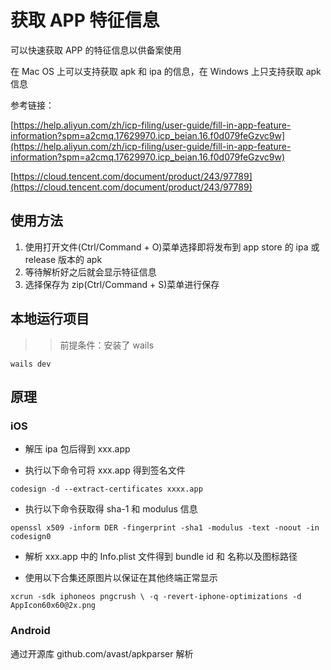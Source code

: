 # 获取 APP 特征信息

可以快速获取 APP 的特征信息以供备案使用

在 Mac OS 上可以支持获取 apk 和 ipa 的信息，在 Windows 上只支持获取 apk 信息

参考链接：

[https://help.aliyun.com/zh/icp-filing/user-guide/fill-in-app-feature-information?spm=a2cmq.17629970.icp_beian.16.f0d079feGzvc9w](https://help.aliyun.com/zh/icp-filing/user-guide/fill-in-app-feature-information?spm=a2cmq.17629970.icp_beian.16.f0d079feGzvc9w)

[https://cloud.tencent.com/document/product/243/97789](https://cloud.tencent.com/document/product/243/97789)

## 使用方法

1. 使用打开文件(Ctrl/Command + O)菜单选择即将发布到 app store 的 ipa 或 release 版本的 apk
2. 等待解析好之后就会显示特征信息
3. 选择保存为 zip(Ctrl/Command + S)菜单进行保存

## 本地运行项目

> > 前提条件：安装了 wails

```
wails dev
```

## 原理

### iOS

- 解压 ipa 包后得到 xxx.app

- 执行以下命令可将 xxx.app 得到签名文件

```
codesign -d --extract-certificates xxxx.app
```

- 执行以下命令获取得 sha-1 和 modulus 信息

```
openssl x509 -inform DER -fingerprint -sha1 -modulus -text -noout -in codesign0
```

- 解析 xxx.app 中的 Info.plist 文件得到 bundle id 和 名称以及图标路径

- 使用以下合集还原图片以保证在其他终端正常显示

```
xcrun -sdk iphoneos pngcrush \ -q -revert-iphone-optimizations -d AppIcon60x60@2x.png
```

### Android

通过开源库 github.com/avast/apkparser 解析
